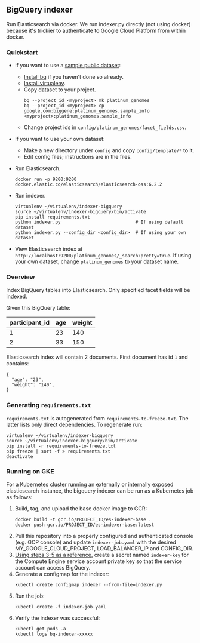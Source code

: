## BigQuery indexer

Run Elasticsearch via docker. We run indexer.py directly (not using
docker) because it's trickier to authenticate to Google Cloud Platform from
within docker.

### Quickstart

* If you want to use a [sample public dataset](https://bigquery.cloud.google.com/table/google.com:biggene:platinum_genomes.sample_info):
  * [Install bq](https://cloud.google.com/bigquery/docs/bq-command-line-tool#installation)
if you haven't done so already.
  * [Install virtualenv](https://pypi.python.org/pypi/virtualenv).
  * Copy dataset to your project.
    ```
    bq --project_id <myproject> mk platinum_genomes
    bq --project_id <myproject> cp google.com:biggene:platinum_genomes.sample_info  <myproject>:platinum_genomes.sample_info
    ```
  * Change project ids in `config/platinum_genomes/facet_fields.csv`.
* If you want to use your own dataset:
  * Make a new directory under `config` and copy `config/template/*` to it.
  * Edit config files; instructions are in the files.
* Run Elasticsearch.

    ```
    docker run -p 9200:9200 docker.elastic.co/elasticsearch/elasticsearch-oss:6.2.2
    ```
* Run indexer.

    ```
    virtualenv ~/virtualenv/indexer-bigquery
    source ~/virtualenv/indexer-bigquery/bin/activate
    pip install requirements.txt
    python indexer.py                            # If using default dataset
    python indexer.py --config_dir <config_dir>  # If using your own dataset
    ```

* View Elasticsearch index at
 `http://localhost:9200/platinum_genomes/_search?pretty=true`. If using your
 own dataset, change `platinum_genomes` to your dataset name.

### Overview

Index BigQuery tables into Elasticsearch. Only specified facet fields will be indexed.

Given this BigQuery table:

  participant_id | age | weight
  --- | --- |---
  1 | 23 | 140
  2 | 33 | 150

Elasticsearch index will contain 2 documents. First document has id `1` and contains:

	{
	  "age": "23",
	  "weight": "140",
	}

### Generating `requirements.txt`

`requirements.txt` is autogenerated from `requirements-to-freeze.txt`. The
latter lists only direct dependencies. To regenerate run:

```
virtualenv ~/virtualenv/indexer-bigquery
source ~/virtualenv/indexer-bigquery/bin/activate
pip install -r requirements-to-freeze.txt
pip freeze | sort -f > requirements.txt
deactivate
```

### Running on GKE

For a Kubernetes cluster running an externally or internally exposed elasticsearch
instance, the bigquery indexer can be run as a Kubernetes job as follows:

1. Build, tag, and upload the base docker image to GCR:
    ```
    docker build -t gcr.io/PROJECT_ID/es-indexer-base .
    docker push gcr.io/PROJECT_ID/es-indexer-base:latest
    ```
2. Pull this repository into a properly configured and authenticated console (e.g. GCP
console) and update `indexer-job.yaml` with the desired MY_GOOGLE_CLOUD_PROJECT,
LOAD_BALANCER_IP and CONFIG_DIR.
3. [Using steps 3-5 as a reference,](https://cloud.google.com/kubernetes-engine/docs/tutorials/authenticating-to-cloud-platform#step_3_create_service_account_credentials)
create a secret named `indexer-key` for the Compute Engine service account private
key so that the service account can access BigQuery.
4. Generate a configmap for the indexer:
    ```
    kubectl create configmap indexer --from-file=indexer.py
    ```
5. Run the job:
    ```
    kubectl create -f indexer-job.yaml
    ```
6. Verify the indexer was successful:
    ```
    kubectl get pods -a
    kubectl logs bq-indexer-xxxxx
    ```